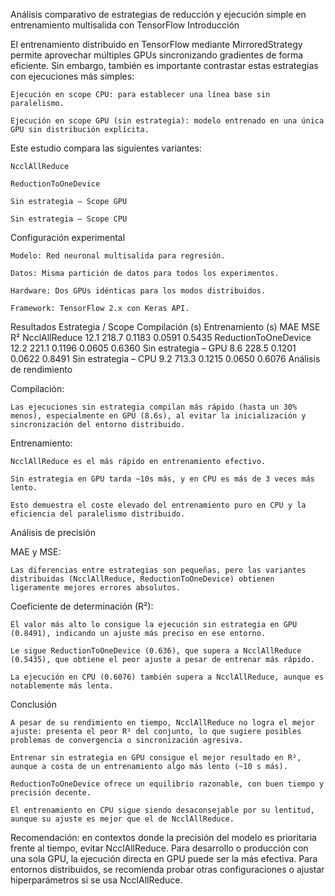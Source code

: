 Análisis comparativo de estrategias de reducción y ejecución simple en entrenamiento multisalida con TensorFlow
Introducción

El entrenamiento distribuido en TensorFlow mediante MirroredStrategy permite aprovechar múltiples GPUs sincronizando gradientes de forma eficiente. Sin embargo, también es importante contrastar estas estrategias con ejecuciones más simples:

    Ejecución en scope CPU: para establecer una línea base sin paralelismo.

    Ejecución en scope GPU (sin estrategia): modelo entrenado en una única GPU sin distribución explícita.

Este estudio compara las siguientes variantes:

    NcclAllReduce

    ReductionToOneDevice

    Sin estrategia – Scope GPU

    Sin estrategia – Scope CPU

Configuración experimental

    Modelo: Red neuronal multisalida para regresión.

    Datos: Misma partición de datos para todos los experimentos.

    Hardware: Dos GPUs idénticas para los modos distribuidos.

    Framework: TensorFlow 2.x con Keras API.

Resultados
Estrategia / Scope	Compilación (s)	Entrenamiento (s)	MAE	MSE	R²
NcclAllReduce	12.1	218.7	0.1183	0.0591	0.5435
ReductionToOneDevice	12.2	221.1	0.1196	0.0605	0.6360
Sin estrategia – GPU	8.6	228.5	0.1201	0.0622	0.8491
Sin estrategia – CPU	9.2	713.3	0.1215	0.0650	0.6076
Análisis de rendimiento

Compilación:

    Las ejecuciones sin estrategia compilan más rápido (hasta un 30% menos), especialmente en GPU (8.6s), al evitar la inicialización y sincronización del entorno distribuido.

Entrenamiento:

    NcclAllReduce es el más rápido en entrenamiento efectivo.

    Sin estrategia en GPU tarda ~10s más, y en CPU es más de 3 veces más lento.

    Esto demuestra el coste elevado del entrenamiento puro en CPU y la eficiencia del paralelismo distribuido.

Análisis de precisión

MAE y MSE:

    Las diferencias entre estrategias son pequeñas, pero las variantes distribuidas (NcclAllReduce, ReductionToOneDevice) obtienen ligeramente mejores errores absolutos.

Coeficiente de determinación (R²):

    El valor más alto lo consigue la ejecución sin estrategia en GPU (0.8491), indicando un ajuste más preciso en ese entorno.

    Le sigue ReductionToOneDevice (0.636), que supera a NcclAllReduce (0.5435), que obtiene el peor ajuste a pesar de entrenar más rápido.

    La ejecución en CPU (0.6076) también supera a NcclAllReduce, aunque es notablemente más lenta.

Conclusión

    A pesar de su rendimiento en tiempo, NcclAllReduce no logra el mejor ajuste: presenta el peor R² del conjunto, lo que sugiere posibles problemas de convergencia o sincronización agresiva.

    Entrenar sin estrategia en GPU consigue el mejor resultado en R², aunque a costa de un entrenamiento algo más lento (~10 s más).

    ReductionToOneDevice ofrece un equilibrio razonable, con buen tiempo y precisión decente.

    El entrenamiento en CPU sigue siendo desaconsejable por su lentitud, aunque su ajuste es mejor que el de NcclAllReduce.

Recomendación: en contextos donde la precisión del modelo es prioritaria frente al tiempo, evitar NcclAllReduce. Para desarrollo o producción con una sola GPU, la ejecución directa en GPU puede ser la más efectiva. Para entornos distribuidos, se recomienda probar otras configuraciones o ajustar hiperparámetros si se usa NcclAllReduce.
